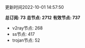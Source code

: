 更新时间2022-10-01 14:57:50

**总订阅: 73**
**总节点: 2712**
**有效节点: 737**
- v2ray节点: 268
- ss节点: 417
- trojan节点: 52

